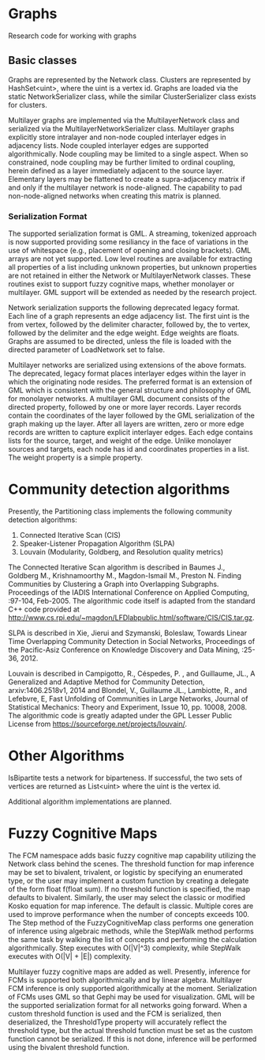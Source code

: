 ﻿# Graphs
Research code for working with graphs

## Basic classes
Graphs are represented by the Network class.  Clusters are represented by HashSet&lt;uint&gt;, where the uint is a vertex id.  Graphs are loaded
via the static NetworkSerializer class, while the similar ClusterSerializer class exists for clusters. 

Multilayer graphs are implemented via the MultilayerNetwork class and serialized via the MultilayerNetworkSerializer class.  Multilayer graphs explicitly store intralayer and non-node coupled interlayer edges in adjacency lists.  Node coupled interlayer edges are supported algorithmically.  Node coupling may be limited to a single aspect.  When so constrained, node coupling may be further limited to ordinal coupling, herein defined as a layer immediately adjacent to the source layer.
Elementary layers may be flattened to create a supra-adjacency matrix if and only if the multilayer network is node-aligned.  The capability to pad non-node-aligned networks when creating this matrix is planned.

### Serialization Format
The supported serialization format is GML. A streaming, tokenized approach is now supported providing some resiliancy in the face of variations in the use of whitespace (e.g., placement of opening and closing brackets). GML arrays are not yet supported.
Low level routines are available for extracting all properties of a list including unknown properties, but unknown properties 
are not retained in either the Network or MultilayerNetwork classes. These routines exist to support fuzzy cognitive maps, whether monolayer or multilayer.  GML support will be extended as needed by the research project.

Network serialization supports the following deprecated legacy format. Each line of a graph represents an edge adjacency list.  The first uint is the from vertex, followed by the delimiter character, followed by,
the to vertex, followed by the delimiter and the edge weight.  Edge weights are floats.  Graphs are assumed to be directed, unless the 
file is loaded with the directed parameter of LoadNetwork set to false. 

Multilayer networks are serialized using extensions of the above formats.  The deprecated, legacy format places interlayer edges within the layer in which the originating node resides. The preferred format is an extension of 
GML which is consistent with the general structure and philosophy of GML for monolayer networks.  A multilayer GML document consists of the directed property, followed by one or more layer records.  Layer records contain the coordinates of the 
layer followed by the GML serialization of the graph making up the layer.  After all layers are written, zero or more edge records are written to capture explicit interlayer edges.  Each edge contains lists for the source, target, and weight of the edge. 
Unlike monolayer sources and targets, each node has id and coordinates properties in a list. The weight property is a simple property.


# Community detection algorithms 
Presently, the Partitioning class implements the following community detection algorithms:
1. Connected Iterative Scan (CIS)
2. Speaker-Listener Propagation Algorithm (SLPA)
3. Louvain (Modularity, Goldberg, and Resolution quality metrics)

The Connected Iterative Scan algorithm is described in Baumes J., Goldberg M., Krishnamoorthy M., Magdon-Ismail M., Preston N. Finding Communities by Clustering a Graph into Overlapping Subgraphs. Proceedings of the IADIS International Conference on Applied Computing, :97-104, Feb-2005.
The algorithmic code itself is adapted from the standard C++ code provided at http://www.cs.rpi.edu/~magdon/LFDlabpublic.html/software/CIS/CIS.tar.gz.

SLPA is described in Xie, Jierui and Szymanski, Boleslaw, Towards Linear Time Overlapping Community Detection in Social Networks, Proceedings of the Pacific-Asiz Conference on Knowledge Discovery and Data Mining, :25-36, 2012.

Louvain is described in Campigotto, R., Céspedes, P. , and Guillaume, JL., A Generalized and Adaptive Method for Community Detection,
arxiv:1406.2518v1, 2014 and Blondel, V., Guillaume JL., Lambiotte, R., and Lefebvre, E, Fast Unfolding of Communities in Large Networks,
Journal of Statistical Mechanics: Theory and Experiment, Issue 10, pp. 10008, 2008.  The algorithmic code is greatly adapted under the GPL Lesser Public License from https://sourceforge.net/projects/louvain/.

# Other Algorithms
IsBipartite tests a network for biparteness.  If successful, the two sets of vertices are returned as List&lt;uint&gt; where the uint is the vertex id.

Additional algorithm implementations are planned.

# Fuzzy Cognitive Maps
The FCM namespace adds basic fuzzy cognitive map capability utilizing the Network class behind the scenes. The threshold function for map inference may be set to bivalent, trivalent, or logistic by specifying an enumerated type, or the user may implement a custom function by creating 
a delegate of the form float f(float sum). If no threshold function is specified, the map defaults to bivalent. Similarly, the user may select the classic or modified Kosko equation for map inference.  The default is classic. Multiple cores are used to improve performance when the number of concepts exceeds 100.
The Step method of the FuzzyCognitiveMap class performs one generation of inference using algebraic methods, while the StepWalk method performs the same task by walking the list of concepts and performing the calculation algorithmically.  Step executes with O(|V|^3) complexity, while
StepWalk executes with O(|V| + |E|) complexity.

Multilayer fuzzy cognitive maps are added as well. Presently, inference for FCMs is supported both algorithmically and by linear algebra. Multilayer FCM inference is only supported algorithmically at the moment.
Serialization of FCMs uses GML so that Gephi may be used for visualization.  GML will be the supported serialization format for all networks going forward. When a custom threshold function is used and the FCM is serialized, then deserialized, the ThresholdType property
will accurately reflect the threshold type, but the actual threshold function must be set as the custom function cannot be serialized. If this is not done, inference will be performed using the bivalent threshold function.



